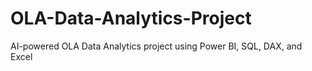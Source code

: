 # OLA-Data-Analytics-Project
AI-powered OLA Data Analytics project using Power BI, SQL, DAX, and Excel
